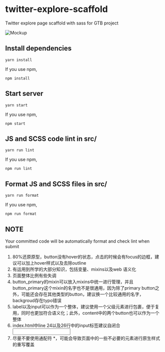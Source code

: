 # twitter-explore-scaffold

Twitter explore page scaffold with sass for GTB project

![Mockup](mockup/twitter-explore.png)

## Install dependencies

```
yarn install
```

If you use npm,

```
npm install
```

## Start server

```
yarn start
```

If you use npm,

```
npm start
```

## JS and SCSS code lint in src/

```
yarn run lint
```

If you use npm,

```
npm run lint
```

## Format JS and SCSS files in src/

```
yarn run format
```

If you use npm,

```
npm run format
```

## NOTE

Your committed code will be automatically format and check lint when submit

1. 80%还原原型，button没有hover的状态，点击的时候会有focus的边框，建议可以加上hover样式以及去除outline
2. 有运用到所学的大部分知识，包括变量、mixins以及web 语义化
3. 页面整体比例有些失调
4. button_primary的mixin可以放入mixins中统一进行管理，并且button_primary这个mixin的名字也不是很通用，因为除了primary button之外，可能还会存在其他类型的button，建议换一个比较通用的名字，backgroud存在typo错误
5. label以及input可以作为一个整体，建议使用一个父级元素进行包裹，便于复用，同时也更加符合语义化；此外，content中的两个button也可以作为一个整体
6. index.html中line 24以及26行中的input标签建议自闭合 <input type="text" />
7. 尽量不要使用通配符 *，可能会导致页面中的一些不必要的元素进行原生样式的重写覆盖
